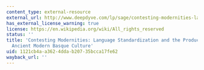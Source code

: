 ```yaml
---
content_type: external-resource
external_url: http://www.deepdyve.com/lp/sage/contesting-modernities-language-standardization-and-the-production-of-sNnGv5UtkI
has_external_license_warning: true
license: https://en.wikipedia.org/wiki/All_rights_reserved
status: ''
title: 'Contesting Modernities: Language Standardization and the Production of an
  Ancient Modern Basque Culture'
uid: 1121cb4a-a362-4dda-b207-35bcca17fe62
wayback_url: ''
---
```

